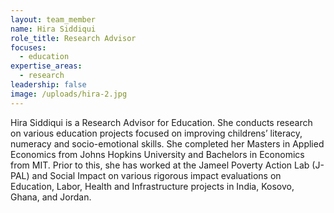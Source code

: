 ```yaml
---
layout: team_member
name: Hira Siddiqui
role_title: Research Advisor
focuses:
  - education
expertise_areas:
  - research
leadership: false
image: /uploads/hira-2.jpg
---
```


Hira Siddiqui is a Research Advisor for Education. She conducts research on various education projects focused on improving childrens’ literacy, numeracy and socio-emotional skills. She completed her Masters in Applied Economics from Johns Hopkins University and Bachelors in Economics from MIT. Prior to this, she has worked at the Jameel Poverty Action Lab (J-PAL) and Social Impact on various rigorous impact evaluations on Education, Labor, Health and Infrastructure projects in India, Kosovo, Ghana, and Jordan.
